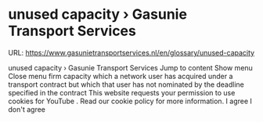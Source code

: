 # unused capacity › Gasunie Transport Services

URL: https://www.gasunietransportservices.nl/en/glossary/unused-capacity

unused capacity › Gasunie Transport Services
Jump to content
Show menu
Close menu
firm capacity
which a
network user
has acquired under a
transport contract
but which that
user
has not nominated by the deadline specified in the contract
This website requests your permission to use cookies for
YouTube
. Read our
cookie policy
for more information.
I agree
I don't agree